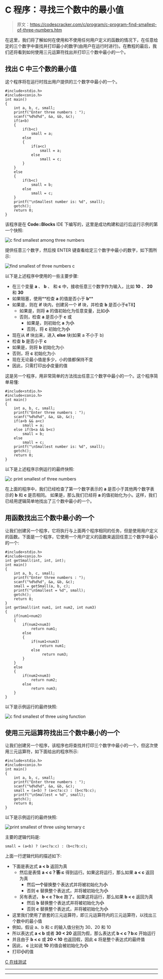 # C 程序：寻找三个数中的最小值

> 原文：<https://codescracker.com/c/program/c-program-find-smallest-of-three-numbers.htm>

在这里，我们将了解如何在使用和不使用任何用户定义的函数的情况下，在任意给定的三个数字中查找并打印最小的数字(由用户在运行时进行)。在教程的最后，我们还将看到如何使用三元运算符找出并打印三个数中最小的一个。

## 找出 C 中三个数的最小值

这个程序将在运行时找出用户提供的三个数字中最小的一个。

```
#include<stdio.h>
#include<conio.h>
int main()
{
    int a, b, c, small;
    printf("Enter three numbers : ");
    scanf("%d%d%d", &a, &b, &c);
    if(a<b)
    {
        if(b<c)
            small = a;
        else
        {
            if(a<c)
                small = a;
            else
                small = c;
        }
    }
    else
    {
        if(b<c)
            small = b;
        else
            small = c;
    }
    printf("\nSmallest number is: %d", small);
    getch();
    return 0;
}
```

该程序是在 **Code::Blocks** IDE 下编写的，这里是成功构建和运行后运行示例的第一个快照:

![c find smallest among three numbers](img/e89063db62a1fa4b043e62d5065a1058.png)

提供任意三个数字，然后按 ENTER 键查看给定三个数字中最小的数字，如下图所示:

![find smallest of three numbers c](img/9a52de0aea0f3d986894a036ed0c83f4.png)

以下是上述程序中使用的一些主要步骤:

*   在三个变量 **a** 、 **b** 、 和 **c** 中，接收任意三个数字作为输入，比如 **10** 、 **20** 和 **30**
*   如果阻塞，使用**检查 **a** 的值是否小于 **b****
*   如果是，则在 **if** 块内，创建另一个 **if** 块，并检查 **b** 是否小于**c**T8】
    *   如果是，则将 **a** 的值初始化为任意变量，比如**小**
    *   否则，检查 **a** 是否小于 **c** 或
        *   如果是，则初始化 **a** 为**小**
        *   否则，将 **c** 初始化为**小**
*   现在从 **if** 块出来，进入 **else** 块(如果 a 不小于 b)
*   检查 **b** 是否小于 **c**
*   如果是，则将 **b** 初始化为小
*   否则，将 **c** 初始化为小
*   现在无论最小值是多少，小的值都保持不变
*   因此，只需打印出**小**变量的值

这是另一个程序，用非常简单的方法找出任意三个数字中最小的一个。这个程序简单易懂:

```
#include<stdio.h>
#include<conio.h>
int main()
{
    int a, b, c, small;
    printf("Enter three numbers : ");
    scanf("%d%d%d", &a, &b, &c);
    if(a<b && a<c)
        small = a;
    else if(b<a && b<c)
        small = b;
    else
        small = c;
    printf("\nSmallest number is: %d", small);
    getch();
    return 0;
}
```

以下是上述程序示例运行的最终快照:

![c print smallest of three numbers](img/e2ebae7e7d8346cc067fdf2a774b8301.png)

在上面的程序中，我们已经检查了第一个数字表示的 **a** 是否小于其他两个数字表示的 **b** 和 **c** 是否相同。 如果是，那么我们已经将 **a** 的值初始化为小。这样，我们已经用逻辑简单地找出了三个数中最小的一个。

## 用函数找出三个数中最小的一个

让我们创建另一个程序，它将执行与上面两个程序相同的任务，但是使用用户定义的函数。下面是一个程序，它使用一个用户定义的函数来返回任意三个数字中最小的一个:

```
#include<stdio.h>
#include<conio.h>
int getSmall(int, int, int);
int main()
{
    int a, b, c, small;
    printf("Enter three numbers : ");
    scanf("%d%d%d", &a, &b, &c);
    small = getSmall(a, b, c);
    printf("\nSmallest = %d", small);
    getch();
    return 0;
}
int getSmall(int num1, int num2, int num3)
{
    if(num1<num2)
    {
        if(num2<num3)
            return num1;
        else
        {
            if(num1<num3)
                return num1;
            else
                 return num3;
        }
    }
    else
    {
        if(num2<num3)
            return num2;
        else
            return num3;
    }
}
```

以下是示例运行的最终快照:

![c find smallest of three using function](img/d04e37b4ffd17a825b2c3e601c783ec6.png)

## 使用三元运算符找出三个数中最小的一个

让我们创建另一个程序，该程序也将查找并打印三个数字中最小的一个，但这次使用三元运算符，如下面给出的程序所示:

```
#include<stdio.h>
#include<conio.h>
int main()
{
    int a, b, c, small;
    printf("Enter three numbers : ");
    scanf("%d%d%d", &a, &b, &c);
    small = (a<b) ? (a<c?a:c) : (b<c?b:c);
    printf("\nSmallest = %d", small);
    getch();
    return 0;
}
```

以下是示例运行的最终快照:

![print smallest of three using ternary c](img/bc8881550163211e373014604d7c512e.png)

主要的逻辑代码是:

```
small = (a<b) ? (a<c?a:c) : (b<c?b:c);
```

上面一行逻辑代码的描述如下:

*   下面是表达式 **a < b** 返回为真
    *   然后是表情 **a < c？答:c** 得到运行。如果这将运行，那么如果 **a < c** 返回为真
        *   然后**一个**替换整个表达式并将被初始化为**小**
        *   否则 **c** 替换整个表达式，并将被初始化为**小**
    *   另有表述， **b < c？b:c** 跑了。如果这将运行，那么如果 **b < c** 返回为真
        *   然后 **b** 替换整个表达式并将被初始化为**小**
        *   否则 **c** 替换整个表达式，并将被初始化为**小**
*   这里我们使用了嵌套的三元运算符，即三元运算符内的三元运算符，以找出三个数中的最小值
*   例如，假设 a、b 和 c 的输入值分别为 30、20 和 10
*   所以表达式 **a < b** 或者 **30 < 20** 返回为假，那么表达式 **b < c？b:c** 开始运行
*   并且由于 **b < c** 或 **20 < 10** 也返回假，因此 **c** 将是整个表达式的最终值
*   因此， **c** 比如说 **10** 的值会被初始化为**小**
*   打印**小**的值

[C 在线测试](/exam/showtest.php?subid=2)

* * *

* * *